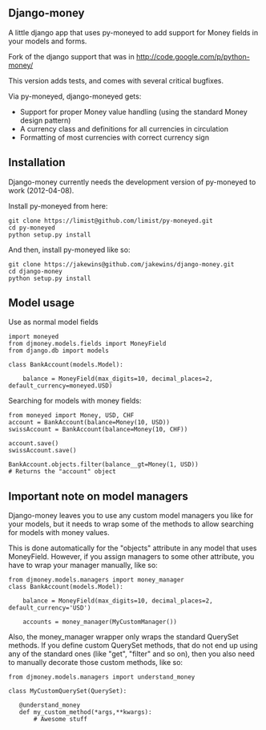 Django-money
-----------

A little django app that uses py-moneyed to add support for Money fields in your models and forms. 

Fork of the django support that was in http://code.google.com/p/python-money/

This version adds tests, and comes with several critical bugfixes. 

Via py-moneyed, django-moneyed gets:

 * Support for proper Money value handling (using the standard Money design pattern)
 * A currency class and definitions for all currencies in circulation
 * Formatting of most currencies with correct currency sign


Installation
------------

Django-money currently needs the development version of py-moneyed to work (2012-04-08).

Install py-moneyed from here:

    git clone https://limist@github.com/limist/py-moneyed.git
    cd py-moneyed
    python setup.py install

And then, install py-moneyed like so:

    git clone https://jakewins@github.com/jakewins/django-money.git
    cd django-money
    python setup.py install

Model usage
-----

Use as normal model fields

    import moneyed
    from djmoney.models.fields import MoneyField
    from django.db import models
    
    class BankAccount(models.Model):
        
        balance = MoneyField(max_digits=10, decimal_places=2, default_currency=moneyed.USD)


Searching for models with money fields:

    from moneyed import Money, USD, CHF
    account = BankAccount(balance=Money(10, USD))
    swissAccount = BankAccount(balance=Money(10, CHF))

    account.save()
    swissAccount.save()

    BankAccount.objects.filter(balance__gt=Money(1, USD))
    # Returns the "account" object

Important note on model managers
--------------------------------

Django-money leaves you to use any custom model managers you like for your models, but it needs to
wrap some of the methods to allow searching for models with money values.

This is done automatically for the "objects" attribute in any model that uses MoneyField. However,
if you assign managers to some other attribute, you have to wrap your manager manually, like so:

    from djmoney.models.managers import money_manager
    class BankAccount(models.Model):
        
        balance = MoneyField(max_digits=10, decimal_places=2, default_currency='USD')

        accounts = money_manager(MyCustomManager())

Also, the money_manager wrapper only wraps the standard QuerySet methods. If you define custom
QuerySet methods, that do not end up using any of the standard ones (like "get", "filter" and so on), then
you also need to manually decorate those custom methods, like so:

    from djmoney.models.managers import understand_money

    class MyCustomQuerySet(QuerySet):
    
       @understand_money
       def my_custom_method(*args,**kwargs):
           # Awesome stuff


